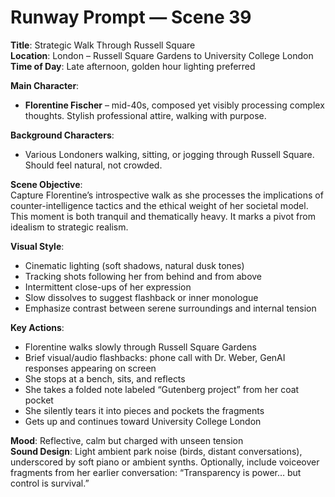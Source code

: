 # Runway Prompt — Scene 39

**Title**: Strategic Walk Through Russell Square  
**Location**: London – Russell Square Gardens to University College London  
**Time of Day**: Late afternoon, golden hour lighting preferred

**Main Character**:  
- **Florentine Fischer** – mid-40s, composed yet visibly processing complex thoughts. Stylish professional attire, walking with purpose.

**Background Characters**:  
- Various Londoners walking, sitting, or jogging through Russell Square. Should feel natural, not crowded.

**Scene Objective**:  
Capture Florentine’s introspective walk as she processes the implications of counter-intelligence tactics and the ethical weight of her societal model. This moment is both tranquil and thematically heavy. It marks a pivot from idealism to strategic realism.

**Visual Style**:  
- Cinematic lighting (soft shadows, natural dusk tones)  
- Tracking shots following her from behind and from above  
- Intermittent close-ups of her expression  
- Slow dissolves to suggest flashback or inner monologue  
- Emphasize contrast between serene surroundings and internal tension

**Key Actions**:  
- Florentine walks slowly through Russell Square Gardens  
- Brief visual/audio flashbacks: phone call with Dr. Weber, GenAI responses appearing on screen  
- She stops at a bench, sits, and reflects  
- She takes a folded note labeled “Gutenberg project” from her coat pocket  
- She silently tears it into pieces and pockets the fragments  
- Gets up and continues toward University College London

**Mood**: Reflective, calm but charged with unseen tension  
**Sound Design**: Light ambient park noise (birds, distant conversations), underscored by soft piano or ambient synths. Optionally, include voiceover fragments from her earlier conversation: “Transparency is power… but control is survival.”


